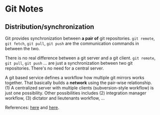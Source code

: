 # Git Notes

## Distribution/synchronization

Git provides synchronization between **a pair of** git repositories. `git remote`, `git fetch`, `git pull`, `git push` are the communication commands in between the two.

There is no real difference between a git server and a git client. `git remote`, `git pull`, `git push` ... are just a synchronization between two git repositories. There's no need for a central server.

A git based service defines a workflow how multiple git mirrors works together. That basically builds a **network** using the pair-wise relationship. (1) A centralized server with multiple clients (subversion-style workflow) is just one possibility. Other possibilities includes (2) integration manager workflow, (3) dictator and lieutenants workflow, ...

References: [here](https://git-scm.com/about/distributed) and [here](http://gitref.org/remotes/).
